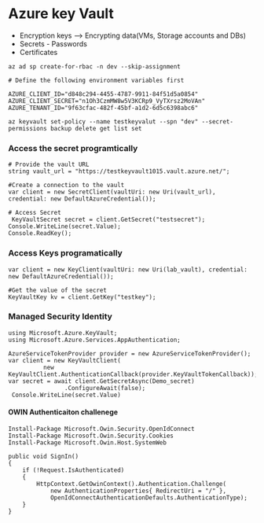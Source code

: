 # Azure key Vault
- Encryption keys --> Encrypting data(VMs, Storage accounts and DBs)
- Secrets - Passwords
- Certificates


```
az ad sp create-for-rbac -n dev --skip-assignment

# Define the following environment variables first

AZURE_CLIENT_ID="d848c294-4455-4787-9911-84f51d5a0854"
AZURE_CLIENT_SECRET="n1Oh3CzmMW8w5V3KCRp9_VyTXrsz2MoVAn"
AZURE_TENANT_ID="9f63cfac-482f-45bf-a1d2-6d5c6398abc6"

az keyvault set-policy --name testkeyvalut --spn "dev" --secret-permissions backup delete get list set
```

### Access the secret programtically

```
# Provide the vault URL
string vault_url = "https://testkeyvault1015.vault.azure.net/";

#Create a connection to the vault
var client = new SecretClient(vaultUri: new Uri(vault_url), credential: new DefaultAzureCredential());

# Access Secret
 KeyVaultSecret secret = client.GetSecret("testsecret");
Console.WriteLine(secret.Value);
Console.ReadKey();

```

### Access Keys programatically

```
var client = new KeyClient(vaultUri: new Uri(lab_vault), credential: new DefaultAzureCredential());

#Get the value of the secret
KeyVaultKey kv = client.GetKey("testkey");
```

### Managed Security Identity

```
using Microsoft.Azure.KeyVault;
using Microsoft.Azure.Services.AppAuthentication;

AzureServiceTokenProvider provider = new AzureServiceTokenProvider();
var client = new KeyVaultClient(
          new KeyVaultClient.AuthenticationCallback(provider.KeyVaultTokenCallback));
var secret = await client.GetSecretAsync(Demo_secret)
                .ConfigureAwait(false);
 Console.WriteLine(secret.Value)
```


####  OWIN Authenticaiton challenege

```
Install-Package Microsoft.Owin.Security.OpenIdConnect
Install-Package Microsoft.Owin.Security.Cookies
Install-Package Microsoft.Owin.Host.SystemWeb

public void SignIn()
{
    if (!Request.IsAuthenticated)
    {
        HttpContext.GetOwinContext().Authentication.Challenge(
            new AuthenticationProperties{ RedirectUri = "/" },
            OpenIdConnectAuthenticationDefaults.AuthenticationType);
    }
}
```